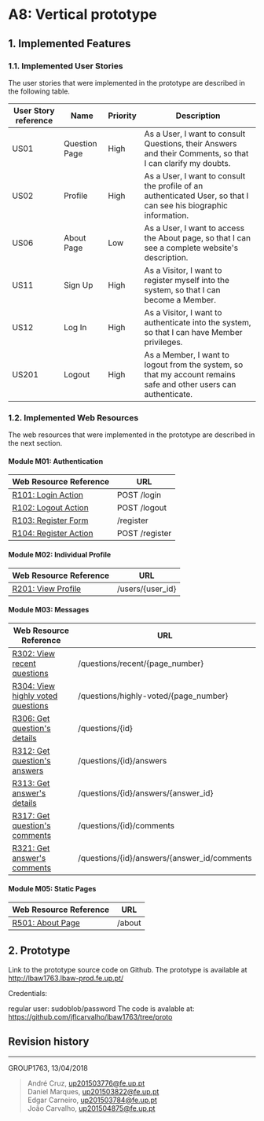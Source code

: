 # A8: Vertical prototype
 
## 1. Implemented Features
 
### 1.1. Implemented User Stories
 
The user stories that were implemented in the prototype are described in the following table.
 
| User Story reference | Name                   | Priority                   | Description                   |
| -------------------- | ---------------------- | -------------------------- | ----------------------------- |
| US01 | Question Page | High | As a User, I want to consult Questions, their Answers and their Comments, so that I can clarify my doubts. |
| US02 | Profile | High | As a User, I want to consult the profile of an authenticated User, so that I can see his biographic information. |
| US06 | About Page | Low | As a User, I want to access the About page, so that I can see a complete website's description. |
| US11 | Sign Up | High | As a Visitor, I want to register myself into the system, so that I can become a Member. |
| US12 | Log In | High | As a Visitor, I want to authenticate into the system, so that I can have Member privileges. |
| US201 | Logout | High | As a Member, I want to logout from the system, so that my account remains safe and other users can authenticate. |

 
### 1.2. Implemented Web Resources
The web resources that were implemented in the prototype are described in the next section.

#### Module M01: Authentication
 
| Web Resource Reference | URL                            |
| ---------------------- | ------------------------------ |
| [R101: Login Action](lbaw1763_a7.md#r101-login-action) | POST /login |
| [R102: Logout Action](lbaw1763_a7.md#r102-logout-action) | POST /logout |
| [R103: Register Form](lbaw1763_a7.md#r103-register-form) | /register |
| [R104: Register Action](lbaw1763_a7.md#r104-register-action)  | POST /register |

#### Module M02: Individual Profile

| Web Resource Reference | URL                            |
| ---------------------- | ------------------------------ |
| [R201: View Profile](lbaw1763_a7.md#r201-view-profile) | /users/{user_id} | 

#### Module M03: Messages
 
| Web Resource Reference | URL                            |
| ---------------------- | ------------------------------ |
| [R302: View recent questions](lbaw1763_a7.md#r302-get-recent-questions) | /questions/recent/{page_number} |
| [R304: View highly voted questions](lbaw1763_a7.md#r304-get-highly-voted-questions) |  /questions/highly-voted/{page_number} |
| [R306: Get question's details](lbaw1763_a7.md#r306-get-questions-details) | /questions/{id} |
| [R312: Get question's answers](lbaw1763_a7.md#r312-get-questions-answers) | /questions/{id}/answers |
| [R313: Get answer's details](lbaw1763_a7.md#r313-get-answers-details) | /questions/{id}/answers/{answer_id} |
| [R317: Get question's comments](lbaw1763_a7.md#r317-get-questions-comments) | /questions/{id}/comments |
| [R321: Get answer's comments](lbaw1763_a7.md#r321-get-answers-comments) | /questions/{id}/answers/{answer_id/comments |

#### Module M05: Static Pages
 
| Web Resource Reference | URL                            |
| ---------------------- | ------------------------------ |
| [R501: About Page](lbaw1763_a7.md#r501-about-page) | /about |

## 2. Prototype
 
Link to the prototype source code on Github.
The prototype is available at http://lbaw1763.lbaw-prod.fe.up.pt/

Credentials:

regular user: sudoblob/password
The code is avalable at: https://github.com/jflcarvalho/lbaw1763/tree/proto
 

## Revision history

***

GROUP1763, 13/04/2018

> André Cruz, up201503776@fe.up.pt  
> Daniel Marques, up201503822@fe.up.pt  
> Edgar Carneiro, up201503784@fe.up.pt  
> João Carvalho, up201504875@fe.up.pt  
